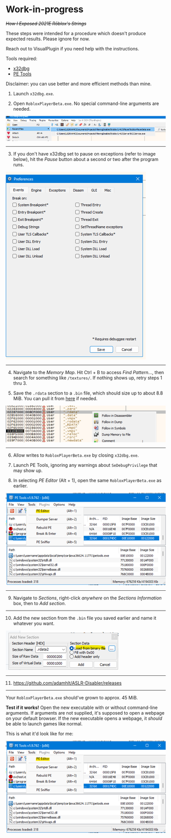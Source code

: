 # Work-in-progress

_~~How I Exposed 2021E Rōblox's Strings~~_

These steps were intended for a procedure which doesn't produce expected results. Please ignore for now.

Reach out to VisualPlugin if you need help with the instructions.

Tools required:

- [x32dbg](https://x64dbg.com/)
- [PE Tools](https://github.com/petoolse/petools/releases)

Disclaimer: you can use better and more efficient methods than mine.

1. Launch `x32dbg.exe`.

2. Open `RobloxPlayerBeta.exe`. No special command-line arguments are needed.

![alt text](image.png)

---

3. If you don't have x32dbg set to pause on exceptions (refer to image below), hit the _Pause_ button about a second or two after the program runs.

![alt text](image-1.png)

---

4. Navigate to the _Memory Map_. Hit Ctrl + B to access _Find Pattern..._, then search for something like `/textures/`. If nothing shows up, retry steps 1 thru 3.

5. Save the `.rdata` section to a `.bin` file, which should size up to about 8.8 MiB. You can pull it from [here](robloxplayerbeta_02057000.bin) if needed.

![alt text](image-2.png)

---

6. Allow writes to `RobloxPlayerBeta.exe` by closing `x32dbg.exe`.

7. Launch PE Tools, ignoring any warnings about `SeDebugPrivilege` that may show up.

8. In selecting _PE Editor_ (Alt + 1), open the same `RobloxPlayerBeta.exe` as earlier.

![alt text](image-5.png)

---

9. Navigate to _Sections_, right-click _anywhere_ on the _Sections Information_ box, then to _Add section_.

---

10. Add the new section from the `.bin` file you saved earlier and name it whatever you want.

![alt text](image-4.png)

---

11. https://github.com/adamhlt/ASLR-Disabler/releases

---

Your `RobloxPlayerBeta.exe` should've grown to approx. 45 MiB.

**Test if it works!** Open the new executable with or without command-line arguments. If arguments are not supplied, it's supposed to open a webpage on your default browser. If the new executable opens a webpage, it _should_ be able to launch games like normal.

This is what it'd look like for me:

![alt text](image-5.png)
